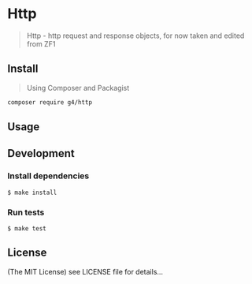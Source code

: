 Http
==========

> Http - http request and response objects, for now taken and edited from ZF1

## Install

> Using Composer and Packagist

```sh
composer require g4/http
```

## Usage

## Development

### Install dependencies

    $ make install

### Run tests

    $ make test

## License

(The MIT License)
see LICENSE file for details...
